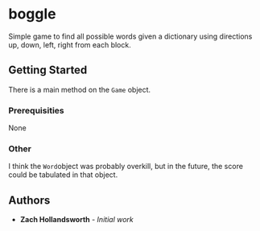 # boggle

Simple game to find all possible words given a dictionary using directions up, down, left, right from each block. 

## Getting Started

There is a main method on the <code>Game</code> object.

### Prerequisities

None

### Other

I think the <code>Word</code>object was probably overkill, but in the future, the score could be tabulated in that object.

## Authors

* **Zach Hollandsworth** - *Initial work* 

